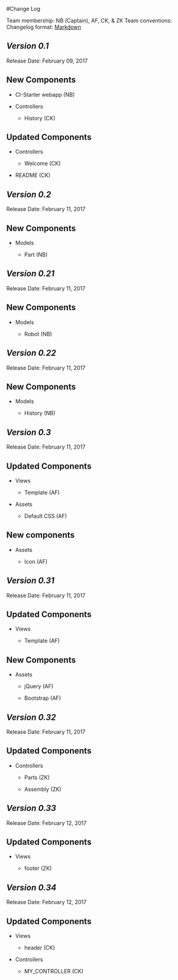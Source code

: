 #Change Log

Team membership:  NB (Captain), AF, CK, & ZK 
Team conventions: 
Changelog format: [Markdown](https://github.com/adam-p/markdown-here/wiki/Markdown-Cheatsheet) 

## *Version 0.1*

Release Date: February 09, 2017

## New Components

- CI-Starter webapp (NB)

- Controllers

    - History (CK)
    
## Updated Components

- Controllers

    - Welcome (CK)
    
- README (CK)

## *Version 0.2*

Release Date: February 11, 2017

## New Components

- Models

    - Part (NB)

## *Version 0.21*

Release Date: February 11, 2017

## New Components

- Models

    - Robot (NB)

## *Version 0.22*

Release Date: February 11, 2017

## New Components

- Models

    - History (NB)

## *Version 0.3*

Release Date: February 11, 2017

## Updated Components

- Views

    - Template (AF)

- Assets

    - Default CSS (AF)

## New components

- Assets

    - Icon (AF)
    
## *Version 0.31*

Release Date: February 11, 2017

## Updated Components

- Views

    - Template (AF)
    
## New Components

- Assets

    - jQuery (AF)
    
    - Bootstrap (AF)


## *Version 0.32*

Release Date: February 11, 2017

## Updated Components

- Controllers

    - Parts (ZK)

    - Assembly (ZK)


## *Version 0.33*

Release Date: February 12, 2017

## Updated Components 

- Views

    - footer (ZK)

## *Version 0.34*

Release Date: February 12, 2017

## Updated Components

- Views

    - header (CK)

- Controllers

    - MY_CONTROLLER (CK)